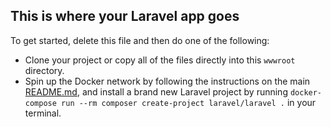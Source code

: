 ## This is where your Laravel app goes

To get started, delete this file and then do one of the following:

- Clone your project or copy all of the files directly into this `wwwroot` directory.
- Spin up the Docker network by following the instructions on the main [README.md](../README.md), and install a brand new Laravel project by running `docker-compose run --rm composer create-project laravel/laravel .` in your terminal.